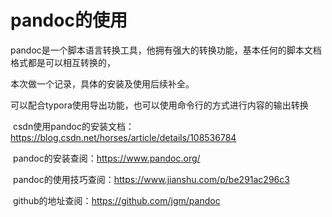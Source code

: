 # pandoc的使用



​	pandoc是一个脚本语言转换工具，他拥有强大的转换功能，基本任何的脚本文档格式都是可以相互转换的，

本次做一个记录，具体的安装及使用后续补全。

​	可以配合typora使用导出功能，也可以使用命令行的方式进行内容的输出转换



​	csdn使用pandoc的安装文档：https://blog.csdn.net/horses/article/details/108536784

​	pandoc的安装查阅：https://www.pandoc.org/

​	pandoc的使用技巧查阅：https://www.jianshu.com/p/be291ac296c3

​	github的地址查阅：https://github.com/jgm/pandoc























​	




